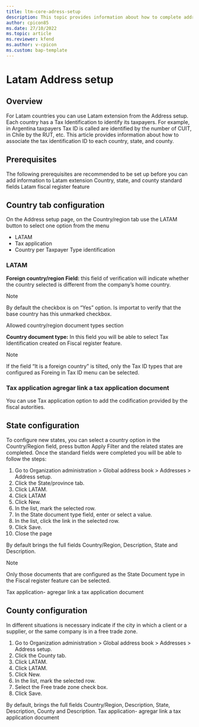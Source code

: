 ```yaml
--- 
title: ltm-core-adress-setup
description: This topic provides information about how to complete address setup´s Latam extension
author: cpicon85 
ms.date: 27/10/2022  
ms.topic: article
ms.reviewer: kfend
ms.author: v-cpicon 
ms.custom: bap-template
--- 
```


# Latam Address setup

## **Overview**
For Latam countries you can use Latam extension from the Address setup. Each country has a Tax Identification to identify its taxpayers. For example, in Argentina taxpayers Tax ID is called are identified by the number of CUIT, in Chile by the RUT, etc. This article provides information about how to associate the tax identification ID to each country, state, and county.
## **Prerequisites**
The following prerequisites are recommended to be set up before you can add information to Latam extension 
Country, state, and county standard fields
Latam fiscal register feature

## **Country tab configuration**

On the Address setup page, on the Country/region tab use the LATAM button to select one option from the menu
- LATAM
- Tax application
- Country per Taxpayer Type identification

### LATAM

**Foreign country/region Field:** this field of verification will indicate whether the country  selected is different from the company’s home country. 


> [!NOTE]
> By default the checkbox is on “Yes” option. Is importat to verify that the base country has this unmarked checkbox.

Allowed country/region document types section

**Country document type:** In this field you will be able to select Tax Identification created on Fiscal register feature. 

> [!NOTE] 
> If the field “It is a foreign country” is tilted, only the Tax ID types that are configured as Foreing 
> in Tax ID menu can be selected.

### Tax application  agregar link a tax application document

You can use Tax application option to add the codification provided by the fiscal autorities. 

## **State configuration**
To configure new states, you can select a country option in the Country/Region field, press button Apply Filter and the related states are completed. 
Once the standard fields were completed you will be able to follow the steps:
1. Go to Organization administration > Global address book > Addresses > Address setup.
2. Click the State/province tab.
3. Click LATAM.
4. Click LATAM
5. Click New.
6. In the list, mark the selected row.
7. In the State document type field, enter or select a value.
8. In the list, click the link in the selected row.
9. Click Save.
10. Close the page

By default brings the full fields Country/Region, Description, State and Description.

> [!NOTE] 
> Only those documents that are configured as the State Document type  in the Fiscal register feature can be selected.

Tax application-  agregar link a tax application document

## **County configuration**
In different situations is necessary indicate if the city in which a client or a supplier, or the same company is in a free trade zone.
1.	Go to Organization administration > Global address book > Addresses > Address setup.
2.	Click the County tab.
3.	Click LATAM.
4.	Click LATAM.
5.	Click New.
6.	In the list, mark the selected row.
7.	Select the Free trade zone check box.
8.	Click Save.

By default, brings the full fields Country/Region, Description, State, Description, County and Description.
Tax application-  agregar link a tax application document

